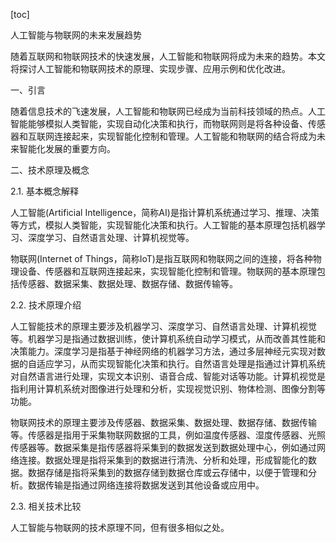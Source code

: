 
[toc]                    
                
                
人工智能与物联网的未来发展趋势

随着互联网和物联网技术的快速发展，人工智能和物联网将成为未来的趋势。本文将探讨人工智能和物联网技术的原理、实现步骤、应用示例和优化改进。

一、引言

随着信息技术的飞速发展，人工智能和物联网已经成为当前科技领域的热点。人工智能能够模拟人类智能，实现自动化决策和执行，而物联网则是将各种设备、传感器和互联网连接起来，实现智能化控制和管理。人工智能和物联网的结合将成为未来智能化发展的重要方向。

二、技术原理及概念

2.1. 基本概念解释

人工智能(Artificial Intelligence，简称AI)是指计算机系统通过学习、推理、决策等方式，模拟人类智能，实现智能化决策和执行。人工智能的基本原理包括机器学习、深度学习、自然语言处理、计算机视觉等。

物联网(Internet of Things，简称IoT)是指互联网和物联网之间的连接，将各种物理设备、传感器和互联网连接起来，实现智能化控制和管理。物联网的基本原理包括传感器、数据采集、数据处理、数据存储、数据传输等。

2.2. 技术原理介绍

人工智能技术的原理主要涉及机器学习、深度学习、自然语言处理、计算机视觉等。机器学习是指通过数据训练，使计算机系统自动学习模式，从而改善其性能和决策能力。深度学习是指基于神经网络的机器学习方法，通过多层神经元实现对数据的自适应学习，从而实现智能化决策和执行。自然语言处理是指通过计算机系统对自然语言进行处理，实现文本识别、语音合成、智能对话等功能。计算机视觉是指利用计算机系统对图像进行处理和分析，实现视觉识别、物体检测、图像分割等功能。

物联网技术的原理主要涉及传感器、数据采集、数据处理、数据存储、数据传输等。传感器是指用于采集物联网数据的工具，例如温度传感器、湿度传感器、光照传感器等。数据采集是指传感器将采集到的数据发送到数据处理中心，例如通过网络连接。数据处理是指将采集到的数据进行清洗、分析和处理，形成智能化的数据。数据存储是指将采集到的数据存储到数据仓库或云存储中，以便于管理和分析。数据传输是指通过网络连接将数据发送到其他设备或应用中。

2.3. 相关技术比较

人工智能与物联网的技术原理不同，但有很多相似之处。

